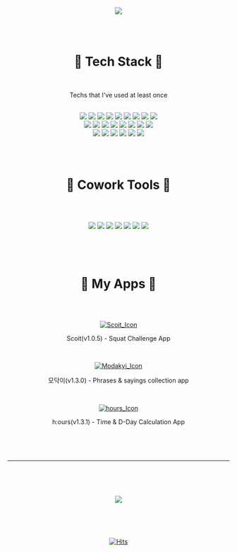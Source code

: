 <div align="center">
 
  <!-- Header -->
  <img src="https://capsule-render.vercel.app/api?type=Rounded&color=438CB5&height=300&section=header&text=Minji%20Kim&fontSize=90&fontColor=FFFFFF"/>
  
  <br/>
  <br/>
  <br/>
  <br/>
  
  <!-- Badge -->
  # 🦋 Tech Stack 🦋
  <br/>
  
  Techs that I've used at least once
  
  <br/>
  
  <!-- Language -->
  <img src="https://img.shields.io/badge/Swift-F05138?style=flat-square&logo=Swift&logoColor=white"/>
  <img src="https://img.shields.io/badge/Java-007396?style=flat-square&logo=Java&logoColor=white"/>
  <img src="https://img.shields.io/badge/Javascript-F7DF1E?style=flat-square&logo=JavaScript&logoColor=black"/>
  <img src="https://img.shields.io/badge/HTML-E34F26?style=flat-square&logo=HTML5&logoColor=white"/>
  <img src="https://img.shields.io/badge/CSS-1572B6?style=flat-square&logo=CSS3&logoColor=white"/>
  <img src="https://img.shields.io/badge/C%23-239120?style=flat-square&logo=C%20Sharp&logoColor=white"/>
  <img src="https://img.shields.io/badge/C++-00599C?style=flat-square&logo=C%2B%2B&logoColor=white"/>
  <img src="https://img.shields.io/badge/C-A8B9CC?style=flat-square&logo=C&logoColor=white"/>
  <img src="https://img.shields.io/badge/Python-3766AB?style=flat-square&logo=Python&logoColor=white"/>
    
  <br/>
  
  <!-- Database & Library & Platform -->
  <img src="https://img.shields.io/badge/Firebase-FFCA28?style=flat-square&logo=Firebase&logoColor=black"/>
  <img src="https://img.shields.io/badge/MS%20SQL-CC2927?style=flat-square&logo=Microsoft%20SQL%20Server&logoColor=white"/>
  <img src="https://img.shields.io/badge/MySQL-4479A1?style=flat-square&logo=MySQL&logoColor=white"/>
  <img src="https://img.shields.io/badge/SQLite-003B57?style=flat-square&logo=SQLite&logoColor=white"/>
  <img src="https://img.shields.io/badge/jQuery-0769AD?style=flat-square&logo=jQuery&logoColor=white"/>
  <img src="https://img.shields.io/badge/Node.js-339933?style=flat-square&logo=Node.js&logoColor=white"/>
  <img src="https://img.shields.io/badge/Tensorflor-FF6F00?style=flat-square&logo=TensorFlow&logoColor=white"/>
  <img src="https://img.shields.io/badge/Google%20Colab-F9AB00?style=flat-square&logo=Google%20Colab&logoColor=white"/>
  
  <br/>
  
  <!-- Develope Tool -->
  <img src="https://img.shields.io/badge/Xcode-147EFB?style=flat-square&logo=Xcode&logoColor=white"/>
  <img src="https://img.shields.io/badge/Android%20Studio-3DDC84?style=flat-square&logo=Android%20Studio&logoColor=white"/>
  <img src="https://img.shields.io/badge/Visual%20Studio%20Code-007ACC?style=flat-square&logo=Visual%20Studio%20Code&logoColor=white"/>
  <img src="https://img.shields.io/badge/Visual%20Studio-5C2D91?style=flat-square&logo=Visual%20Studio&logoColor=white"/>
  <img src="https://img.shields.io/badge/Eclipse%20IDE-2C2255?style=flat-square&logo=Eclipse%20IDE&logoColor=white"/>
  <img src="https://img.shields.io/badge/PyCharm-000000?style=flat-square&logo=PyCharm&logoColor=white"/>
  
  <br/>
  <br/>
  <br/>
  <br/>
  
  # 🐬 Cowork Tools 🐬
 
  <br/>
  <br/>
<!--   https://zeplin.io/static/favicon-256x256.png -->
  <p>
    <img src="https://img.shields.io/badge/GitHub-181717?style=flat-square&logo=GitHub&logoColor=white"/>
    <img src="https://img.shields.io/badge/Notion-181717?style=flat-square&logo=Notion&logoColor=white"/>
    <img src="https://img.shields.io/badge/Figma-F24E1E?style=flat-square&logo=Figma&logoColor=white"/>
    <img src="https://img.shields.io/badge/Slack-4A154B?style=flat-square&logo=Slack&logoColor=white"/>
    <img src="https://img.shields.io/badge/Postman-FF6C37?style=flat-square&logo=Postman&logoColor=white"/>
    <img src="https://img.shields.io/badge/Evernote-00A82D?style=flat-square&logo=Evernote&logoColor=white"/>
    <img src="https://img.shields.io/badge/Zeplin-F2B437?style=flat-square"/>
  </p>
  
  <br/>
  <br/>
  <br/>

  <!-- Experience -->

  <!-- My Apps -->
  # 💙 My Apps 💙
  
  <br/>
  <br/>
  
  [![Scoit_Icon](https://user-images.githubusercontent.com/49383370/152141886-3e2b33b6-608e-4b5d-8dce-41192ffca72c.png)](https://apps.apple.com/kr/app/scoit/id1576850548)
  
  Scoit(v1.0.5) - Squat Challenge App
  
  <br/>
  
  [![Modakyi_Icon](https://user-images.githubusercontent.com/49383370/152140350-9b1d1818-6e98-43f8-8079-4ce7a75c626f.png)](https://apps.apple.com/kr/app/%EB%AA%A8%EB%8B%A5%EC%9D%B4/id1596424726)
  
  모닥이(v1.3.0) - Phrases & sayings collection app
<!--   <br/> -->
<!--   (Repository: https://github.com/minji0801/Modakyi) -->
  
  <br/>
  
  [![hours_Icon](https://user-images.githubusercontent.com/49383370/152140716-a8f04be2-dba8-4528-b07a-8f44b85273fe.png)](https://apps.apple.com/kr/app/h-ours/id1605524722)
    
  h:ours(v1.3.1) - Time & D-Day Calculation App
<!--   <br/>
  (Repository: https://github.com/minji0801/TimeCalculator) -->
    

  <br/>
  <br/>
  <br/>
  
  ---
  
  <br/>
  <br/>
  <br/>
  
  <!-- GitHub Stats -->
  <a href="https://github.com/minji0801"><img src="https://github-readme-stats.vercel.app/api?username=minji0801&show_icons=true"/></a>
  
  <br/>
  <br/>
  <br/>
  
  <!-- Hit -->
  [![Hits](https://hits.seeyoufarm.com/api/count/incr/badge.svg?url=https%3A%2F%2Fgithub.com%2Fminji0801&count_bg=%23438CB5&title_bg=%23555555&icon=github.svg&icon_color=%23E7E7E7&title=hits&edge_flat=false)](https://github.com/minji0801)
</div>
